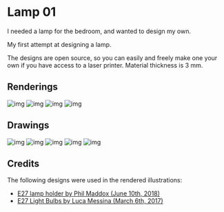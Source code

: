 
# Lamp 01

I needed a lamp for the bedroom, and wanted to design my own.

My first attempt at designing a lamp.

The designs are open source, so you can easily and freely make one your own if you have access to a laser printer. Material thickness is 3 mm.

## Renderings

![img](renderings/01.PNG "img")
![img](renderings/02.PNG "img")
![img](renderings/04.PNG "img")
![img](renderings/03.PNG "img")

## Drawings


![img](drawings/drawing_03.png "img")
![img](drawings/drawing_02.png "img")
![img](drawings/drawing_04.png "img")
![img](drawings/drawing_05.png "img")
![img](drawings/drawing_01.png "img")

## Credits
The following designs were used in the rendered illustrations:
- [E27 lamp holder by Phil Maddox (June 10th, 2018)](https://grabcad.com/library/e27-lamp-holder-1)
- [E27 Light Bulbs by Luca Messina (March 6th, 2017)](https://grabcad.com/library/e27-light-bulbs-1)

